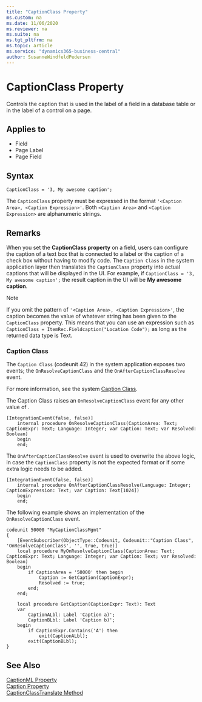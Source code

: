 ```yaml
---
title: "CaptionClass Property"
ms.custom: na
ms.date: 11/06/2020
ms.reviewer: na
ms.suite: na
ms.tgt_pltfrm: na
ms.topic: article
ms.service: "dynamics365-business-central"
author: SusanneWindfeldPedersen
---
```


# CaptionClass Property

Controls the caption that is used in the label of a field in a database table or in the label of a control on a page.

## Applies to

- Field
- Page Label
- Page Field

<!-- To be replaced with auto-gen content -->

## Syntax

```AL
CaptionClass = '3, My awesome caption';
```

The `CaptionClass` property must be expressed in the format `'<Caption Area>, <Caption Expression>'`. Both `<Caption Area>` and `<Caption Expression>` are alphanumeric strings.

## Remarks

When you set the **CaptionClass property** on a field, users can configure the caption of a text box that is connected to a label or the caption of a check box without having to modify code. The `Caption Class` in the system application layer then translates the `CaptionClass` property into actual captions that will be displayed in the UI. For example, if `CaptionClass = '3, My awesome caption';` the result caption in the UI will be **My awesome caption**.

> [!NOTE]  
> If you omit the pattern of `'<Caption Area>, <Caption Expression>'`, the caption becomes the value of whatever string has been given to the `CaptionClass` property. This means that you can use an expression such as `CaptionClass = ItemRec.Fieldcaption("Location Code");` as long as the returned data type is Text.

### Caption Class

The `Caption Class` (codeunit 42) in the system application exposes two events; the `OnResolveCaptionClass` and the `OnAfterCaptionClassResolve` event.

For more information, see the system [Caption Class](https://github.com/microsoft/ALAppExtensions/blob/master/Modules/System/Caption%20Class/README.md).

The Caption Class raises an `OnResolveCaptionClass` event for any other value of <Caption Area>. 

```al
[IntegrationEvent(false, false)]
    internal procedure OnResolveCaptionClass(CaptionArea: Text; CaptionExpr: Text; Language: Integer; var Caption: Text; var Resolved: Boolean)
    begin
    end;
```

The `OnAfterCaptionClassResolve` event is used to overwrite the above logic, in case the `CaptionClass` property is not the expected format or if some extra logic needs to be added.

```al
[IntegrationEvent(false, false)]
    internal procedure OnAfterCaptionClassResolve(Language: Integer; CaptionExpression: Text; var Caption: Text[1024])
    begin
    end;
```

The following example shows an implementation of the `OnResolveCaptionClass` event.

```al
codeunit 50000 "MyCaptionClassMgmt"
{
    [EventSubscriber(ObjectType::Codeunit, Codeunit::"Caption Class", 'OnResolveCaptionClass', '', true, true)]
    local procedure MyOnResolveCaptionClass(CaptionArea: Text; CaptionExpr: Text; Language: Integer; var Caption: Text; var Resolved: Boolean)
    begin
        if CaptionArea = '50000' then begin
            Caption := GetCaption(CaptionExpr);
            Resolved := true;
        end;
    end;

    local procedure GetCaption(CaptionExpr: Text): Text
    var
        CaptionALbl: Label 'Caption a)';
        CaptionBLbl: Label 'Caption b)';
    begin
        if CaptionExpr.Contains('A') then
            exit(CaptionALbl);
        exit(CaptionBLbl);
}
```

## See Also

[CaptionML Property](devenv-captionml-property.md)   
[Caption Property](devenv-caption-property.md)  
[CaptionClassTranslate Method](../methods-auto/system/system-captionclasstranslate-method.md) 
